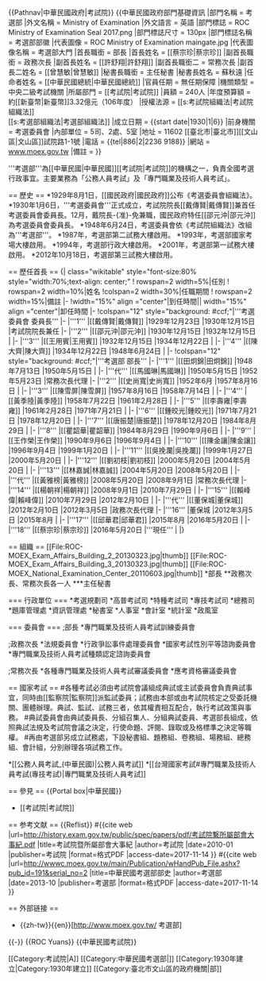 {{Pathnav|中華民國政府|考試院}}
{{中華民國政府部門基礎資訊
|部門名稱       = 考選部
|外文名稱       = Ministry of Examination
|外文語言       = 英語
|部門標誌       = ROC Ministry of Examination Seal 2017.png
|部門標誌尺寸    = 130px
|部門標誌名稱   = 考選部部徽
|代表圖像       = ROC Ministry of Examination maingate.jpg
|代表圖像名稱   = 考選部大門
|首長職銜       = 部長
|首長姓名       = [[蔡宗珍|蔡宗珍]]
|副首長職銜     = 政務次長
|副首長姓名     = [[許舒翔|許舒翔]]
|副首長職銜二   = 常務次長
|副首長二姓名   = [[曾慧敏|曾慧敏]]
|秘書長職銜     = 主任秘書
|秘書長姓名     = 蘇秋遠
|任命者姓名     = [[中華民國總統|中華民國總統]]
|官員任期       = 無任期保障
|機關類型       = 中央二級考試機關
|所屬部門       = [[考試院|考試院]]
|員額           = 240人
|年度預算額     = 約[[新臺幣|新臺幣]]3.32億元（106年度）
|授權法源       = [[s:考試院組織法|考試院組織法]]<br/>[[s:考選部組織法|考選部組織法]]
|成立日期       = {{start date|1930|1|6}}
|前身機關       = 考選委員會
|內部單位       = 5司、2處、5室
|地址           = 11602 [[臺北市|臺北市]][[文山區|文山區]]試院路1-1號
|電話           = {{tel|886|2|2236 9188}}
|網站           = www.moex.gov.tw
|備註           = 
}}

'''考選部'''為[[中華民國|中華民國]][[考試院|考試院]]的機構之一，負責全國考選行政事宜。主要業務為「公務人員考試」及「專門職業及技術人員考試」。

== 歷史 ==
*1929年8月1日，[[國民政府|國民政府]]公布《考選委員會組織法》。
*1930年1月6日，'''考選委員會'''正式成立，考試院院長[[戴傳賢|戴傳賢]]兼首任考選委員會委員長。12月，戴院長-{准}-免兼職，國民政府特任[[邵元沖|邵元沖]]為考選委員會委員長。
*1948年6月24日，考選委員會依《考試院組織法》改組為'''考選部'''。
*1987年，考選部第二試務大樓啟用。
*1993年，考選部國家考場大樓啟用。
*1994年，考選部行政大樓啟用。
*2001年，考選部第一試務大樓啟用。
*2012年10月18日，考選部第三試務大樓啟用。

== 歷任首長 ==
{| class="wikitable" style="font-size:80%  style="width:70%;text-align: center;"
! rowspan=2 width=5%|任別
! rowspan=2 width=10%|姓名
!colspan=2 width=30%|任職期間
! rowspan=2 width=15%|備註
|-
!width="15%" align ="center"|到任時間|| width="15%" align ="center"|卸任時間
|-
!colspan="12" style="background: #ccf;"|'''考選委員會 委員長'''
|-
|'''1'''
|[[戴傳賢|戴傳賢]]
|1929年12月23日
|1930年12月15日
|考試院院長兼任
|-
|'''2'''
|[[邵元沖|邵元沖]]
|1930年12月15日
|1932年12月15日
|
|-
|'''3'''
|[[王用賓|王用賓]]
|1932年12月15日
|1934年12月22日
|
|-
|'''4'''
|[[陳大齊|陳大齊]]
|1934年12月22日
|1948年6月24日
|
|-
!colspan="12" style="background: #ccf;"|'''考選部 部長'''
|- 
|'''1'''
|[[田炯錦|田炯錦]]
|1948年7月13日
|1950年5月15日
|
|-
|'''代'''
|[[馬國琳|馬國琳]]
|1950年5月15日
|1952年5月23日
|常務次長代理
|-
|'''2'''
|[[史尚寬|史尚寬]]
|1952年6月
|1957年8月16日
|
|-
|'''3'''
|[[陳雪屏|陳雪屏]]
|1957年8月16日
|1958年7月14日
|
|-
|'''4'''
|[[黃季陸|黃季陸]]
|1958年7月22日
|1961年2月28日
|
|-
|'''5'''
|[[李壽雍|李壽雍]]
|1961年2月28日
|1971年7月21日
|
|-
|'''6'''
|[[鍾皎光|鍾皎光]]
|1971年7月21日
|1978年12月20日
|
|-
|'''7'''
|[[唐振楚|唐振楚]]
|1978年12月20日
|1984年8月29日
|
|-
|'''8'''
|[[瞿韶華|瞿韶華]]
|1984年8月29日
|1990年9月6日
|
|-
|'''9'''
|[[王作榮|王作榮]]
|1990年9月6日
|1996年9月4日
|
|-
|'''10'''
|[[陳金讓|陳金讓]]
|1996年9月4日
|1999年1月20日
|
|-
|'''11'''
|[[吳挽瀾|吳挽瀾]]
|1999年1月27日
|2000年5月20日
|
|-
|'''12'''
|[[劉初枝|劉初枝]]
|2000年5月20日
|2004年5月20日
|
|-
|'''13'''
|[[林嘉誠|林嘉誠]]
|2004年5月20日
|2008年5月20日
|
|-
|'''代'''
|[[黃雅榜|黃雅榜]]
|2008年5月20日
|2008年9月1日
|常務次長代理
|-
|'''14'''
|[[楊朝祥|楊朝祥]]
|2008年9月1日
|2010年7月29日
|
|-
|'''15'''
|[[賴峰偉|賴峰偉]]
|2010年7月29日
|2012年2月10日
|
|-
|'''代'''
|[[董保城|董保城]]
|2012年2月10日
|2012年3月5日
|政務次長代理
|-
|'''16'''
|董保城
|2012年3月5日
|2015年8月
|
|-
|'''17'''
|[[邱華君|邱華君]]
|2015年8月
|2016年5月20日
|
|-
|'''18'''
|[[蔡宗珍|蔡宗珍]]
|2016年5月20日
|'''現任'''
|
|}

== 組織 ==
[[File:ROC-MOEX_Exam_Affairs_Building_2_20130323.jpg|thumb]]
[[File:ROC-MOEX_Exam_Affairs_Building_3_20130323.jpg|thumb]]
[[File:ROC-MOEX_National_Examination_Center_20110603.jpg|thumb]]
*部長
**政務次長、常務次長各一人
***主任秘書

=== 行政單位 ===
*考選規劃司
*高普考試司
*特種考試司
*專技考試司
*總務司
*題庫管理處
*資訊管理處
*秘書室
*人事室
*會計室
*統計室
*政風室

=== 委員會 ===
;部長
*專門職業及技術人員考試訓練委員會

;政務次長
*法規委員會
*行政爭訟事件處理委員會
*國家考試性別平等諮詢委員會
*專門職業及技術人員考試種類認定諮詢委員會

;常務次長
*各種專門職業及技術人員考試審議委員會
*應考資格審議委員會

== 國家考試 ==
#各種考試必須由考試院會議組成典試或主試委員會負責典試事宜，同時由[[監察院|監察院]]派監試委員；試務由本部或由考試院核定之受委託機關、團體辦理。典試、監試、試務三者，依其權責相互配合，執行考試政策與事務。
#典試委員會由典試委員長、分組召集人、分組典試委員、考選部長組成，依照典試法規及考試院會議之決定，行使命題、評閱、錄取或及格標準之決定等職權。
#再由考選部另成立試務處，下設秘書組、題務組、卷務組、場務組、總務組、會計組，分別辦理各項試務工作。

*[[公務人員考試_(中華民國)|公務人員考試]]
*[[台灣國家考試#專門職業及技術人員考試(專技考試)|專門職業及技術人員考試]]

== 參見 ==
{{Portal box|中華民國}}
* [[考試院|考試院]]

== 参考文献 ==
{{Reflist}}
#{{cite web |url=http://history.exam.gov.tw/public/spec/papers/pdf/考試院繫所屬部會大事紀.pdf |title=考試院暨所屬部會大事紀 |author=考試院 |date=2010-01 |publisher=考試院 |format=格式PDF |access-date=2017-11-14 }}
#{{cite web |url=http://wwwc.moex.gov.tw/main/Publication/wHandPub_File.ashx?pub_id=191&serial_no=2 |title=中華民國考選部部史 |author=考選部 |date=2013-10 |publisher=考選部 |format=格式PDF |access-date=2017-11-14 }}

== 外部链接 ==
* {{zh-tw}}{{en}}[http://www.moex.gov.tw/ 考選部]

{{-}}
{{ROC Yuans}}
{{中華民國考試院}}

[[Category:考試院|A]]
[[Category:中華民國考選部|]]
[[Category:1930年建立|Category:1930年建立]]
[[Category:臺北市文山區的政府機關|部]]